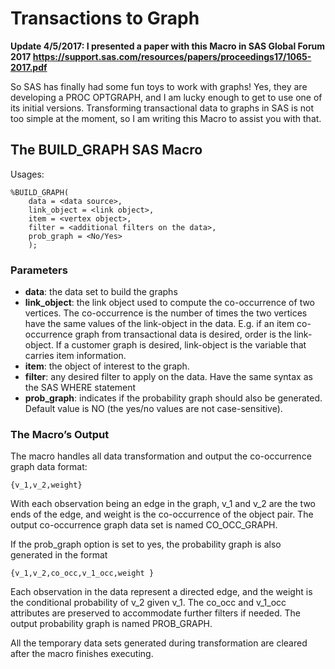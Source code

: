 # Transactions to Graph

<b>Update 4/5/2017: I presented a paper with this Macro in SAS Global Forum 2017 https://support.sas.com/resources/papers/proceedings17/1065-2017.pdf</b>

So SAS has finally had some fun toys to work with graphs! Yes, they are developing a PROC OPTGRAPH, and I am lucky enough to get to use one of its initial versions. Transforming transactional data to graphs in SAS is not too simple at the moment, so I am writing this Macro to assist you with that.

## The BUILD_GRAPH SAS Macro

Usages:

```
%BUILD_GRAPH(
    data = <data source>,
    link_object = <link object>,
    item = <vertex object>,
    filter = <additional filters on the data>,
    prob_graph = <No/Yes>
    );
```    

### Parameters
- <b>data</b>: the data set to build the graphs
- <b>link_object</b>: the link object used to compute the co-occurrence of two vertices. The co-occurrence is the number of times the two vertices have the same values of the link-object in the data. E.g. if an item co-occurrence graph from transactional data is desired, order is the link-object. If a customer graph is desired, link-object is the variable that carries item information.
- <b>item</b>: the object of interest to the graph. 
- <b>filter</b>: any desired filter to apply on the data. Have the same syntax as the SAS WHERE statement
- <b>prob_graph</b>: indicates if the probability graph should also be generated. Default value is NO (the yes/no values are not case-sensitive).

### The Macro’s Output
The macro handles all data transformation and output the co-occurrence graph data format:

```
{v_1,v_2,weight}
```

With each observation being an edge in the graph, v_1 and v_2 are the two ends of the edge, and weight is the co-occurrence of the object pair. The output co-occurrence graph data set is named CO_OCC_GRAPH.

If the prob_graph option is set to yes, the probability graph is also generated in the format

```
{v_1,v_2,co_occ,v_1_occ,weight }
```

Each observation in the data represent a directed edge, and the weight is the conditional probability of v_2 given v_1. The co_occ and v_1_occ attributes are preserved to accommodate further filters if needed. The output probability graph is named PROB_GRAPH.

All the temporary data sets generated during transformation are cleared after the macro finishes executing.

